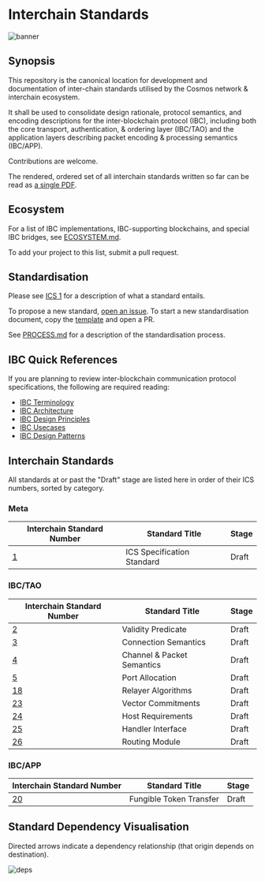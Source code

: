 # Interchain Standards

![banner](./assets/interchain-standards-image.jpg)

## Synopsis

This repository is the canonical location for development and documentation of inter-chain standards utilised by the Cosmos network & interchain ecosystem.

It shall be used to consolidate design rationale, protocol semantics, and encoding descriptions for the inter-blockchain protocol (IBC), including both the core transport, authentication, & ordering layer (IBC/TAO) and the application layers describing packet encoding & processing semantics (IBC/APP).

Contributions are welcome.

The rendered, ordered set of all interchain standards written so far can be read as [a single PDF](./spec.pdf).

## Ecosystem

For a list of IBC implementations, IBC-supporting blockchains, and special IBC bridges, see [ECOSYSTEM.md](./ECOSYSTEM.md).

To add your project to this list, submit a pull request.

## Standardisation

Please see [ICS 1](spec/ics-001-ics-standard) for a description of what a standard entails.

To propose a new standard, [open an issue](https://github.com/cosmos/ics/issues/new). To start a new standardisation document, copy the [template](spec/ics-template.md) and open a PR.

See [PROCESS.md](PROCESS.md) for a description of the standardisation process.

## IBC Quick References

If you are planning to review inter-blockchain communication protocol specifications, the following are required reading:

-   [IBC Terminology](./ibc/1_IBC_TERMINOLOGY.md)
-   [IBC Architecture](./ibc/2_IBC_ARCHITECTURE.md)
-   [IBC Design Principles](./ibc/3_IBC_DESIGN_PRINCIPLES.md)
-   [IBC Usecases](./ibc/4_IBC_USECASES.md)
-   [IBC Design Patterns](./ibc/5_IBC_DESIGN_PATTERNS.md)

## Interchain Standards

All standards at or past the "Draft" stage are listed here in order of their ICS numbers, sorted by category.

### Meta

| Interchain Standard Number     | Standard Title             | Stage |
| ------------------------------ | -------------------------- | ----- |
| [1](spec/ics-001-ics-standard) | ICS Specification Standard | Draft |

### IBC/TAO

| Interchain Standard Number                     | Standard Title             | Stage |
| ---------------------------------------------- | -------------------------- | ----- |
| [2](spec/ics-002-client-semantics)             | Validity Predicate         | Draft |
| [3](spec/ics-003-connection-semantics)         | Connection Semantics       | Draft |
| [4](spec/ics-004-channel-and-packet-semantics) | Channel & Packet Semantics | Draft |
| [5](spec/ics-005-port-allocation)              | Port Allocation            | Draft |
| [18](spec/ics-018-relayer-algorithms)          | Relayer Algorithms         | Draft |
| [23](spec/ics-023-vector-commitments)          | Vector Commitments         | Draft |
| [24](spec/ics-024-host-requirements)           | Host Requirements          | Draft |
| [25](spec/ics-025-handler-interface)           | Handler Interface          | Draft |
| [26](spec/ics-026-routing-module)              | Routing Module             | Draft |

### IBC/APP

| Interchain Standard Number                 | Standard Title          | Stage |
| ------------------------------------------ | ----------------------- | ----- |
| [20](spec/ics-020-fungible-token-transfer) | Fungible Token Transfer | Draft |

## Standard Dependency Visualisation

Directed arrows indicate a dependency relationship (that origin depends on destination).

![deps](assets/deps.png)
